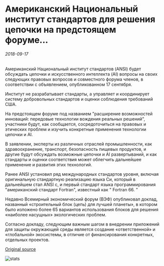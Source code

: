 # Американский Национальный институт стандартов для решения цепочки на предстоящем форуме...

###### 2018-09-17

Американский Национальный институт стандартов (ANSI) будет обсуждать цепочки и искусственного интеллекта (AI) вопросы на своих следующих правовых вопросов и совместного форума членов, в соответствии с объявлением, опубликованном 17 сентября.

Институт не разрабатывает стандарты, а управляет и координирует систему добровольных стандартов и оценки соблюдения требований США.

На предстоящем форуме под названием "расширение возможностей инноваций: передовые технологии вождения реальных решений", участники будут, как сообщается, сосредоточиться на правовых и этических проблем и изучить конкретные применения технологии цепочки и AI.

В заявлении, эксперты из различных отраслей промышленности, как здравоохранение, транспорт, безопасность пищевых продуктов, и другие будут обсуждать возможные цепочки и AI развертываний, и как стандарты и оценки соответствия может облегчить дальнейшее применение и развития этих технологий.

Ранее ANSI установил ряд международных стандартов уровня, включая оригинальную стандартную реализацию языка Си, который в дальнейшем стал ANSI c, и первый стандарт языка программирования "американский стандарт Fortran", известный как " Fortran 66. "

Недавно Всемирный экономический форум (ВЭФ) опубликовал доклад, названный «строительный блок (цепь) для лучшей планеты», в котором было изложено более 65 вариантов использования блоков для решения «наиболее насущных» экологических проблем.

Согласно докладу, следующим важным шагом в внедрении приложений для защиты окружающей среды является создание «ответственной» и «глобальной» экосистемы, в отличие от финансирования конкретных, отдельных проектов.

[Original source](https://cointelegraph.com/news/american-national-standards-institute-to-address-blockchain-at-upcoming-forum)

![stats](https://c.statcounter.com/11760860/0/a89fa40b/1/ "stats")